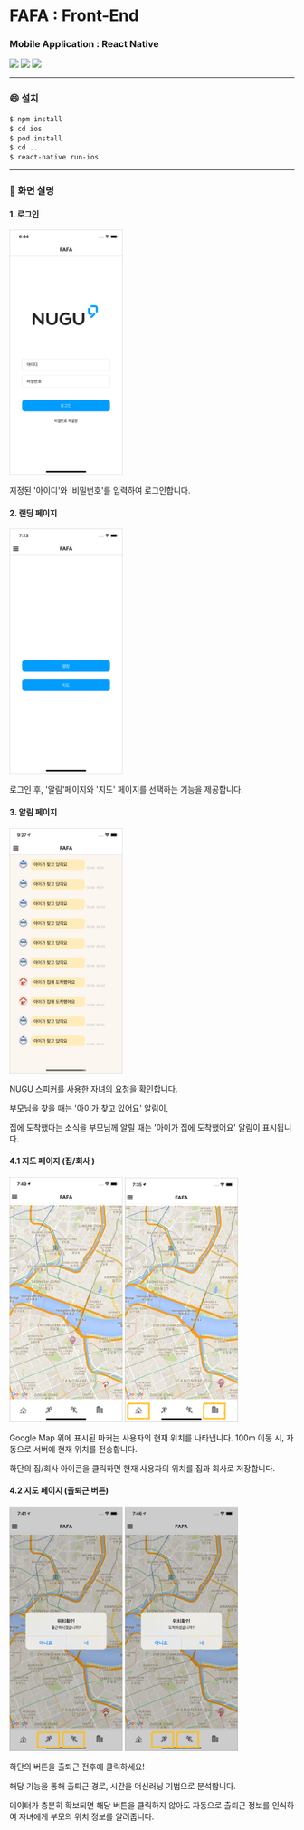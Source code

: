 # FAFA : Front-End
### Mobile Application : React Native

<div>
<img src="https://img.shields.io/badge/React-16.13.1-orange?style=flat-square" /> 
<img src="https://img.shields.io/badge/ReactNative-0.63.3-orange?style=flat-square" /> 
<img src="https://img.shields.io/badge/React navi-3.13.0-orange?style=flat-square" /> 
</div>

- - - 

### :smile: 설치
```bash
$ npm install
$ cd ios
$ pod install
$ cd ..
$ react-native run-ios
```

- - -

### :eyes: 화면 설명


#### 1. 로그인

<img src="../document/src/page1.png" width="200">

지정된 '아이디'와 '비밀번호'를 입력하여 로그인합니다.


#### 2. 랜딩 페이지

<img src="../document/src/page2.png" width="200">

로그인 후, '알림'페이지와 '지도' 페이지를 선택하는 기능을 제공합니다.

#### 3. 알림 페이지

<img src="../document/src/page3.png" width="200">

NUGU 스피커를 사용한 자녀의 요청을 확인합니다.

부모님을 찾을 때는 '아이가 찾고 있어요' 알림이,

집에 도착했다는 소식을 부모님께 알릴 때는 '아이가 집에 도착했어요' 알림이 표시됩니다.

#### 4.1 지도 페이지 (집/회사 )

<div>
<img src="../document/src/page4.png" width="200">
<img src="../document/src/page5.png" width="200">
</div>


Google Map 위에 표시된 마커는 사용자의 현재 위치를 나타냅니다. 100m 이동 시, 자동으로 서버에 현재 위치를 전송합니다.

하단의 집/회사 아이콘을 클릭하면 현재 사용자의 위치를 집과 회사로 저장합니다.

#### 4.2 지도 페이지 (출퇴근 버튼)

<div>
<img src="../document/src/page6.png" width="200">
<img src="../document/src/page7.png" width="200">
</div>


하단의 버튼을 출퇴근 전후에 클릭하세요!

해당 기능을 통해 출퇴근 경로, 시간을 머신러닝 기법으로 분석합니다.

데이터가 충분히 확보되면 해당 버튼을 클릭하지 않아도 자동으로 출퇴근 정보를 인식하여 자녀에게 부모의 위치 정보를 알려줍니다.
